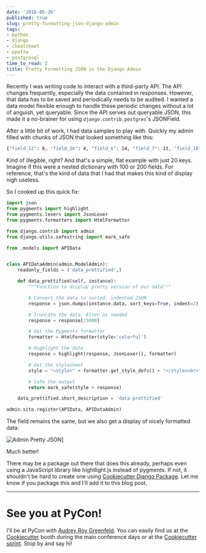 ```yaml
---
date: '2016-05-26'
published: true
slug: pretty-formatting-json-django-admin
tags:
- python
- django
- cheatsheet
- ppoftw
- postgresql
time_to_read: 2
title: Pretty Formatting JSON in the Django Admin
---
```


Recently I was writing code to interact with a third-party API. The API
changes frequently, especially the data contained in responses. However,
that data has to be saved and periodically needs to be audited. I wanted
a data model flexible enough to handle these periodic changes without a
lot of anguish, yet queryable. Since the API serves out queryable JSON,
this made it a no-brainer for using `django.contrib.postgres`'s
JSONField.

After a little bit of work, I had data samples to play with. Quickly my
admin filled with chunks of JSON that looked something like this:

``` bash
{"field_12": 8, "field_16": 4, "field_6": 14, "field_7": 13, "field_18": 2, "field_2": 18, "field_4": 16, "field_15": 5, "field_9": 11, "field_3": 17, "field_8": 12, "field_11": 9, "field_17": 3, "field_10": 10, "field_0": 20, "field_1": 19, "field_13": 7, "field_5": 15, "field_14": 6}
```

Kind of illegible, right? And that's a simple, flat example with just
20 keys. Imagine if this were a nested dictionary with 100 or 200
fields. For reference, that's the kind of data that I had that makes
this kind of display nigh useless.

So I cooked up this quick fix:

``` python
import json
from pygments import highlight
from pygments.lexers import JsonLexer
from pygments.formatters import HtmlFormatter

from django.contrib import admin
from django.utils.safestring import mark_safe

from .models import APIData


class APIDataAdmin(admin.ModelAdmin):
    readonly_fields = ('data_prettified',)

    def data_prettified(self, instance):
        """Function to display pretty version of our data"""

        # Convert the data to sorted, indented JSON
        response = json.dumps(instance.data, sort_keys=True, indent=2)

        # Truncate the data. Alter as needed
        response = response[:5000]

        # Get the Pygments formatter
        formatter = HtmlFormatter(style='colorful')

        # Highlight the data
        response = highlight(response, JsonLexer(), formatter)

        # Get the stylesheet
        style = "<style>" + formatter.get_style_defs() + "</style><br>"

        # Safe the output
        return mark_safe(style + response)

    data_prettified.short_description = 'data prettified'

admin.site.register(APIData, APIDataAdmin)
```

The field remains the same, but we also get a display of nicely
formatted data:

![Admin Pretty JSON](images/admin-pretty-json.png)]




Much better!

There may be a package out there that does this already, perhaps even
using a JavaScript library like hightlight.js instead of pygments. If
not, it shouldn't be hard to create one using [Cookiecutter Django
Package](https://www.pydanny.com/how-to-create-installable-django-packages.html).
Let me know if you package this and I'll add it to this blog post.

------------------------------------------------------------------------

See you at PyCon!
=================

I'll be at PyCon with [Audrey Roy
Greenfeld](https://twitter.com/audreyr). You can easily find us at the
[Cookiecutter](https://github.com/audreyr/cookiecutter) booth during the
main conference days or at the [Cookiecutter
sprint](https://us.pycon.org/2016/community/sprints/#cookiecutter). Stop
by and say hi!
